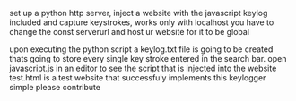 set up a python http server, inject a website with the javascript keylog included and capture keystrokes, works only with localhost you have to change the const serverurl and host ur website for it to be global

upon executing the python script a keylog.txt file is going to be created thats going to store every single key stroke entered in the search bar.
open javascript.js in an editor to see the script that is injected into the website
test.html is a test website that successfuly implements this keylogger
simple please contribute
